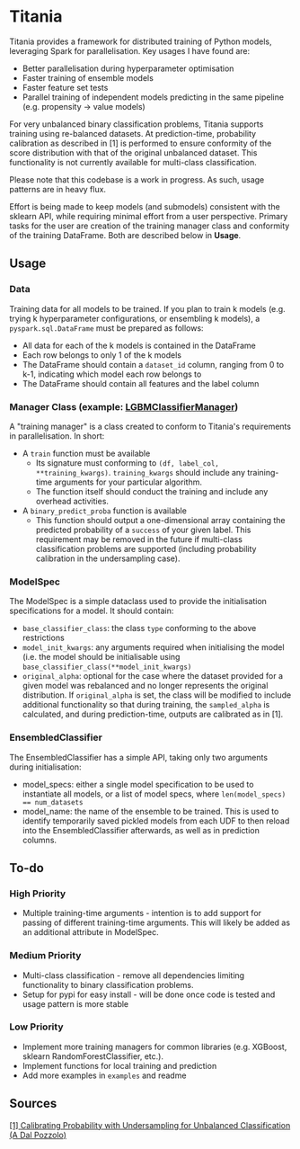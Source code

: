 # Titania
Titania provides a framework for distributed training of Python models, leveraging Spark for parallelisation. Key usages I have found are:
* Better parallelisation during hyperparameter optimisation
* Faster training of ensemble models
* Faster feature set tests
* Parallel training of independent models predicting in the same pipeline (e.g. propensity -> value models)

For very unbalanced binary classification problems, Titania supports training using re-balanced datasets. At prediction-time, probability calibration as described in [1] is performed to ensure conformity of the score distribution with that of the original unbalanced dataset. This functionality is not currently available for multi-class classification.

Please note that this codebase is a work in progress. As such, usage patterns are in heavy flux. 

Effort is being made to keep models (and submodels) consistent with the sklearn API, while requiring minimal effort from a user perspective. Primary tasks for the user are creation of the training manager class and conformity of the training DataFrame. Both are described below in **Usage**.

## Usage
### Data
Training data for all models to be trained. If you plan to train k models (e.g. trying k hyperparameter configurations, or ensembling k models), a `pyspark.sql.DataFrame` must be prepared as follows:
* All data for each of the k models is contained in the DataFrame
* Each row belongs to only 1 of the k models
* The DataFrame should contain a `dataset_id` column, ranging from 0 to k-1, indicating which model each row belongs to
* The DataFrame should contain all features and the label column

### Manager Class (example: [LGBMClassifierManager](https://github.com/nathan-az/titania/blob/1690fcc74287f8862893dd5fe1b1fdc98f6852ed/titania/trainers/algorithm_managers.py#L87))
A "training manager" is a class created to conform to Titania's requirements in parallelisation. In short:
* A `train` function must be available
  * Its signature must conforming to `(df, label_col, **training_kwargs)`. `training_kwargs` should include any training-time arguments for your particular algorithm. 
  * The function itself should conduct the training and include any overhead activities. 
* A `binary_predict_proba` function is available
  * This function should output a one-dimensional array containing the predicted probability of a `success` of your given label. This requirement may be removed in the future if multi-class classification problems are supported (including probability calibration in the undersampling case). 

### ModelSpec
The ModelSpec is a simple dataclass used to provide the initialisation specifications for a model. It should contain:
* `base_classifier_class`: the class `type` conforming to the above restrictions
* `model_init_kwargs`: any arguments required when initialising the model (i.e. the model should be initialisable using `base_classifier_class(**model_init_kwargs)`
* `original_alpha`: optional for the case where the dataset provided for a given model was rebalanced and no longer represents the original distribution. If `original_alpha` is set, the class will be modified to include additional functionality so that during training, the `sampled_alpha` is calculated, and during prediction-time, outputs are calibrated as in [1].

### EnsembledClassifier
The EnsembledClassifier has a simple API, taking only two arguments during initialisation:
* model_specs: either a single model specification to be used to instantiate all models, or a list of model specs, where `len(model_specs) == num_datasets`
* model_name: the name of the ensemble to be trained. This is used to identify temporarily saved pickled models from each UDF to then reload into the EnsembledClassifier afterwards, as well as in prediction columns.

## To-do
### High Priority
* Multiple training-time arguments - intention is to add support for passing of different training-time arguments. This will likely be added as an additional attribute in ModelSpec.

### Medium Priority
* Multi-class classification - remove all dependencies limiting functionality to binary classification problems.
* Setup for pypi for easy install - will be done once code is tested and usage pattern is more stable

### Low Priority
* Implement more training managers for common libraries (e.g. XGBoost, sklearn RandomForestClassifier, etc.).
* Implement functions for local training and prediction
* Add more examples in `examples` and readme

## Sources
[[1] Calibrating Probability with Undersampling for Unbalanced Classification (A Dal Pozzolo)](https://www3.nd.edu/~dial/publications/dalpozzolo2015calibrating.pdf)
